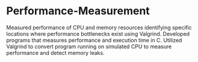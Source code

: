 # Performance-Measurement
Measured performance of CPU and memory resources identifying specific locations where performance bottlenecks exist using Valgrind. Developed programs that measures performance and execution time in C. Utilized Valgrind to convert program running on simulated CPU to measure performance and detect memory leaks. 
